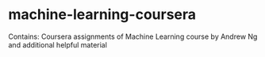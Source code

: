 # machine-learning-coursera
Contains:
Coursera assignments of Machine Learning course by Andrew Ng and additional helpful material
